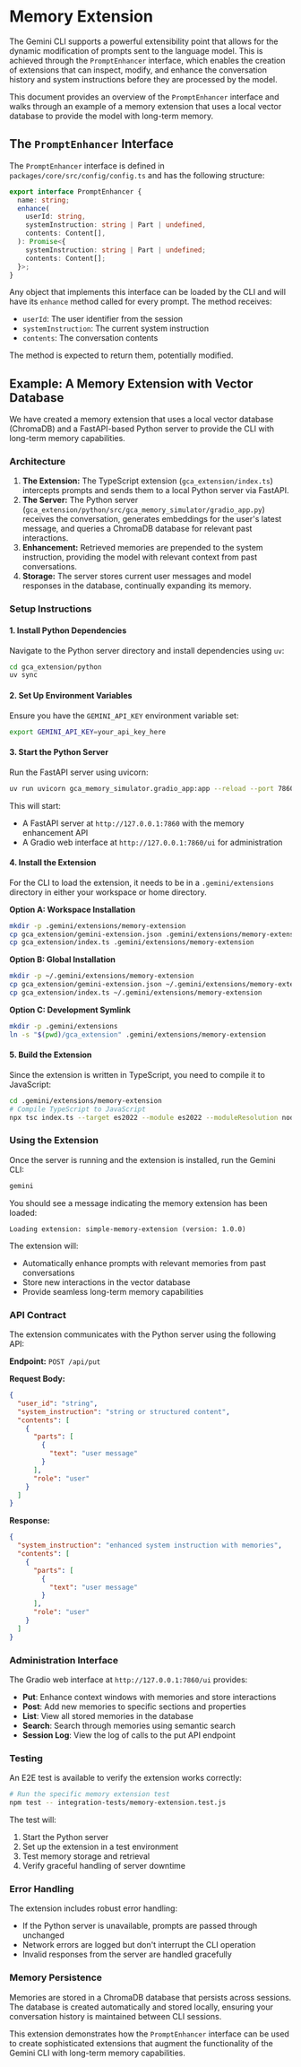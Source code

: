 # Memory Extension

The Gemini CLI supports a powerful extensibility point that allows for the dynamic modification of prompts sent to the language model. This is achieved through the `PromptEnhancer` interface, which enables the creation of extensions that can inspect, modify, and enhance the conversation history and system instructions before they are processed by the model.

This document provides an overview of the `PromptEnhancer` interface and walks through an example of a memory extension that uses a local vector database to provide the model with long-term memory.

## The `PromptEnhancer` Interface

The `PromptEnhancer` interface is defined in `packages/core/src/config/config.ts` and has the following structure:

```typescript
export interface PromptEnhancer {
  name: string;
  enhance(
    userId: string,
    systemInstruction: string | Part | undefined,
    contents: Content[],
  ): Promise<{
    systemInstruction: string | Part | undefined;
    contents: Content[];
  }>;
}
```

Any object that implements this interface can be loaded by the CLI and will have its `enhance` method called for every prompt. The method receives:

- `userId`: The user identifier from the session
- `systemInstruction`: The current system instruction
- `contents`: The conversation contents

The method is expected to return them, potentially modified.

## Example: A Memory Extension with Vector Database

We have created a memory extension that uses a local vector database (ChromaDB) and a FastAPI-based Python server to provide the CLI with long-term memory capabilities.

### Architecture

1. **The Extension:** The TypeScript extension (`gca_extension/index.ts`) intercepts prompts and sends them to a local Python server via FastAPI.
2. **The Server:** The Python server (`gca_extension/python/src/gca_memory_simulator/gradio_app.py`) receives the conversation, generates embeddings for the user's latest message, and queries a ChromaDB database for relevant past interactions.
3. **Enhancement:** Retrieved memories are prepended to the system instruction, providing the model with relevant context from past conversations.
4. **Storage:** The server stores current user messages and model responses in the database, continually expanding its memory.

### Setup Instructions

#### 1. Install Python Dependencies

Navigate to the Python server directory and install dependencies using `uv`:

```bash
cd gca_extension/python
uv sync
```

#### 2. Set Up Environment Variables

Ensure you have the `GEMINI_API_KEY` environment variable set:

```bash
export GEMINI_API_KEY=your_api_key_here
```

#### 3. Start the Python Server

Run the FastAPI server using uvicorn:

```bash
uv run uvicorn gca_memory_simulator.gradio_app:app --reload --port 7860
```

This will start:

- A FastAPI server at `http://127.0.0.1:7860` with the memory enhancement API
- A Gradio web interface at `http://127.0.0.1:7860/ui` for administration

#### 4. Install the Extension

For the CLI to load the extension, it needs to be in a `.gemini/extensions` directory in either your workspace or home directory.

**Option A: Workspace Installation**

```bash
mkdir -p .gemini/extensions/memory-extension
cp gca_extension/gemini-extension.json .gemini/extensions/memory-extension
cp gca_extension/index.ts .gemini/extensions/memory-extension
```

**Option B: Global Installation**

```bash
mkdir -p ~/.gemini/extensions/memory-extension
cp gca_extension/gemini-extension.json ~/.gemini/extensions/memory-extension
cp gca_extension/index.ts ~/.gemini/extensions/memory-extension
```

**Option C: Development Symlink**

```bash
mkdir -p .gemini/extensions
ln -s "$(pwd)/gca_extension" .gemini/extensions/memory-extension
```

#### 5. Build the Extension

Since the extension is written in TypeScript, you need to compile it to JavaScript:

```bash
cd .gemini/extensions/memory-extension
# Compile TypeScript to JavaScript
npx tsc index.ts --target es2022 --module es2022 --moduleResolution node
```

### Using the Extension

Once the server is running and the extension is installed, run the Gemini CLI:

```bash
gemini
```

You should see a message indicating the memory extension has been loaded:

```
Loading extension: simple-memory-extension (version: 1.0.0)
```

The extension will:

- Automatically enhance prompts with relevant memories from past conversations
- Store new interactions in the vector database
- Provide seamless long-term memory capabilities

### API Contract

The extension communicates with the Python server using the following API:

**Endpoint:** `POST /api/put`

**Request Body:**

```json
{
  "user_id": "string",
  "system_instruction": "string or structured content",
  "contents": [
    {
      "parts": [
        {
          "text": "user message"
        }
      ],
      "role": "user"
    }
  ]
}
```

**Response:**

```json
{
  "system_instruction": "enhanced system instruction with memories",
  "contents": [
    {
      "parts": [
        {
          "text": "user message"
        }
      ],
      "role": "user"
    }
  ]
}
```

### Administration Interface

The Gradio web interface at `http://127.0.0.1:7860/ui` provides:

- **Put**: Enhance context windows with memories and store interactions
- **Post**: Add new memories to specific sections and properties
- **List**: View all stored memories in the database
- **Search**: Search through memories using semantic search
- **Session Log**: View the log of calls to the put API endpoint

### Testing

An E2E test is available to verify the extension works correctly:

```bash
# Run the specific memory extension test
npm test -- integration-tests/memory-extension.test.js
```

The test will:

1. Start the Python server
2. Set up the extension in a test environment
3. Test memory storage and retrieval
4. Verify graceful handling of server downtime

### Error Handling

The extension includes robust error handling:

- If the Python server is unavailable, prompts are passed through unchanged
- Network errors are logged but don't interrupt the CLI operation
- Invalid responses from the server are handled gracefully

### Memory Persistence

Memories are stored in a ChromaDB database that persists across sessions. The database is created automatically and stored locally, ensuring your conversation history is maintained between CLI sessions.

This extension demonstrates how the `PromptEnhancer` interface can be used to create sophisticated extensions that augment the functionality of the Gemini CLI with long-term memory capabilities.
